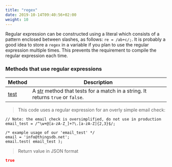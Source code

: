 ```yaml
---
title: "regex"
date: 2019-10-14T09:40:56+02:00
weight: 10
---
```


Regular expression can be constructed using a literal which consists of a pattern enclosed between slashes, as follows: `re = /ab+c/;`.
It is probably a good idea to store a `regex` in a variable if you plan to use the regular expression multiple times. This prevents the
requirement to compile the regular expression each time.

### Methods that use regular expressions

Method | Description
------ | -----------
[test](../../collection-api/test) | A [str](../../data-types/str) method that tests for a match in a string. It returns `true` or `false`.

> This code uses a regular expression for an overly simple email check:

```thingsdb,json_response
// Note: the email check is oversimplified, do not use in production
email_test = /^\w+@[a-zA-Z_]+?\.[a-zA-Z]{2,3}$/;

/* example usage of our 'email_test' */
email = 'info@thingsdb.net';
email.test( email_test );
```

> Return value in JSON format

```json
true
```